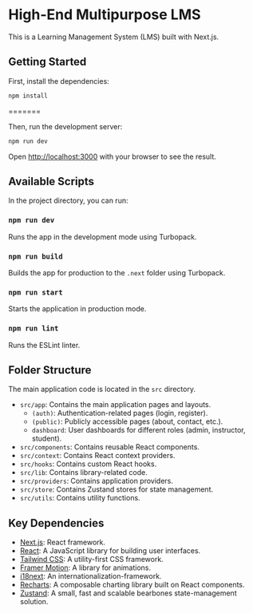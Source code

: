 # High-End Multipurpose LMS

This is a Learning Management System (LMS) built with Next.js.

## Getting Started

First, install the dependencies:

```bash
npm install
```

=======

Then, run the development server:

```bash
npm run dev
```

Open [http://localhost:3000](http://localhost:3000) with your browser to see the result.

## Available Scripts

In the project directory, you can run:

### `npm run dev`

Runs the app in the development mode using Turbopack.

### `npm run build`

Builds the app for production to the `.next` folder using Turbopack.

### `npm run start`

Starts the application in production mode.

### `npm run lint`

Runs the ESLint linter.

## Folder Structure

The main application code is located in the `src` directory.

-   `src/app`: Contains the main application pages and layouts.
    -   `(auth)`: Authentication-related pages (login, register).
    -   `(public)`: Publicly accessible pages (about, contact, etc.).
    -   `dashboard`: User dashboards for different roles (admin, instructor, student).
-   `src/components`: Contains reusable React components.
-   `src/context`: Contains React context providers.
-   `src/hooks`: Contains custom React hooks.
-   `src/lib`: Contains library-related code.
-   `src/providers`: Contains application providers.
-   `src/store`: Contains Zustand stores for state management.
-   `src/utils`: Contains utility functions.

## Key Dependencies

-   [Next.js](https://nextjs.org/): React framework.
-   [React](https://reactjs.org/): A JavaScript library for building user interfaces.
-   [Tailwind CSS](https://tailwindcss.com/): A utility-first CSS framework.
-   [Framer Motion](https://www.framer.com/motion/): A library for animations.
-   [i18next](https://www.i18next.com/): An internationalization-framework.
-   [Recharts](https://recharts.org/): A composable charting library built on React components.
-   [Zustand](https://github.com/pmndrs/zustand): A small, fast and scalable bearbones state-management solution.
